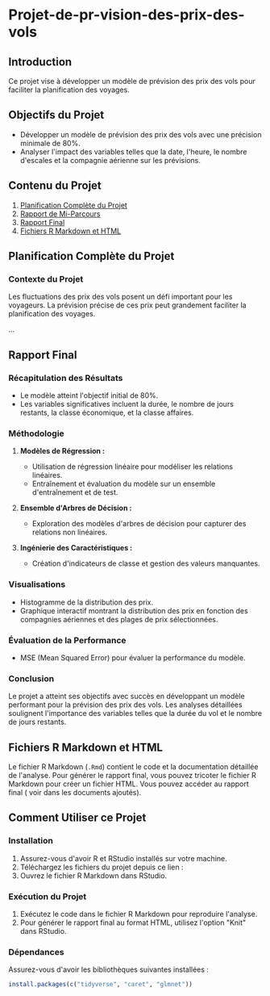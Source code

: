 # Projet-de-pr-vision-des-prix-des-vols
## Introduction
Ce projet vise à développer un modèle de prévision des prix des vols pour faciliter la planification des voyages.

## Objectifs du Projet
- Développer un modèle de prévision des prix des vols avec une précision minimale de 80%.
- Analyser l'impact des variables telles que la date, l'heure, le nombre d'escales et la compagnie aérienne sur les prévisions.

## Contenu du Projet
1. [Planification Complète du Projet](#planification-complète-du-projet)
2. [Rapport de Mi-Parcours](#rapport-de-mi-parcours)
3. [Rapport Final](#rapport-final)
4. [Fichiers R Markdown et HTML](#fichiers-r-markdown-et-html)

## Planification Complète du Projet
### Contexte du Projet
Les fluctuations des prix des vols posent un défi important pour les voyageurs. La prévision précise de ces prix peut grandement faciliter la planification des voyages.

...

## Rapport Final
### Récapitulation des Résultats
- Le modèle atteint  l'objectif initial de 80%.
- Les variables significatives incluent la durée, le nombre de jours restants, la classe économique, et la classe affaires.

### Méthodologie
1. **Modèles de Régression :**
   - Utilisation de régression linéaire pour modéliser les relations linéaires.
   - Entraînement et évaluation du modèle sur un ensemble d'entraînement et de test.

2. **Ensemble d'Arbres de Décision :**
   - Exploration des modèles d'arbres de décision pour capturer des relations non linéaires.

3. **Ingénierie des Caractéristiques :**
   - Création d'indicateurs de classe et gestion des valeurs manquantes.

### Visualisations
- Histogramme de la distribution des prix.
- Graphique interactif montrant la distribution des prix en fonction des compagnies aériennes et des plages de prix sélectionnées.

### Évaluation de la Performance
- MSE (Mean Squared Error) pour évaluer la performance du modèle.

### Conclusion
Le projet a atteint ses objectifs avec succès en développant un modèle performant pour la prévision des prix des vols. Les analyses détaillées soulignent l'importance des variables telles que la durée du vol et le nombre de jours restants.

## Fichiers R Markdown et HTML
Le fichier R Markdown (`.Rmd`) contient le code et la documentation détaillée de l'analyse. Pour générer le rapport final, vous pouvez tricoter le fichier R Markdown pour créer un fichier HTML. Vous pouvez accéder au rapport final ( voir dans les documents ajoutés).


## Comment Utiliser ce Projet
### Installation
1. Assurez-vous d'avoir R et RStudio installés sur votre machine.
2. Téléchargez les fichiers du projet depuis ce lien :
3. Ouvrez le fichier R Markdown dans RStudio.

### Exécution du Projet
1. Exécutez le code dans le fichier R Markdown pour reproduire l'analyse.
2. Pour générer le rapport final au format HTML, utilisez l'option "Knit" dans RStudio.

### Dépendances
Assurez-vous d'avoir les bibliothèques suivantes installées :
```R
install.packages(c("tidyverse", "caret", "glmnet"))
